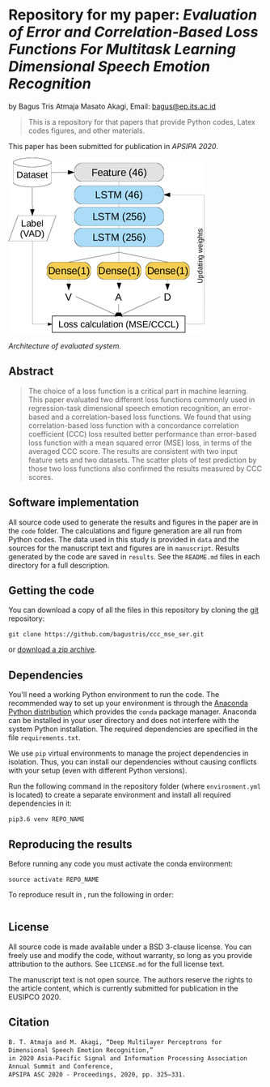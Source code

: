 # Repository for my paper: *Evaluation of Error and Correlation-Based Loss Functions For Multitask Learning Dimensional Speech Emotion Recognition*

by
Bagus Tris Atmaja
Masato Akagi,
Email: bagus@ep.its.ac.id

> This is a repository for that papers that provide Python codes, Latex codes 
> figures, and other materials.

This paper has been submitted for publication in *APSIPA 2020*.

![](fig/ccc_mse_system.png)

*Architecture of evaluated system.*


## Abstract

> The choice of a loss function is a critical part in machine learning. This 
paper evaluated two different loss functions commonly used in regression-task 
dimensional speech emotion recognition, an error-based and a correlation-based loss 
functions. We found that using correlation-based loss function with 
a concordance correlation coefficient (CCC) loss 
resulted better performance than error-based loss function with a mean squared error (MSE) loss, 
in terms of the averaged CCC score. The results are consistent with two input feature 
sets and two datasets. 
The scatter plots 
of test prediction by those two loss functions also confirmed the results 
measured by CCC scores.

## Software implementation

All source code used to generate the results and figures in the paper are in
the `code` folder.
The calculations and figure generation are all run from Python codes.
The data used in this study is provided in `data` and the sources for the
manuscript text and figures are in `manuscript`.
Results generated by the code are saved in `results`.
See the `README.md` files in each directory for a full description.


## Getting the code

You can download a copy of all the files in this repository by cloning the
[git](https://git-scm.com/) repository:

    git clone https://github.com/bagustris/ccc_mse_ser.git

or [download a zip archive](https://github.com/bagustris/ccc_mse_ser).



## Dependencies

You'll need a working Python environment to run the code.
The recommended way to set up your environment is through the
[Anaconda Python distribution](https://www.anaconda.com/download/) which
provides the `conda` package manager.
Anaconda can be installed in your user directory and does not interfere with
the system Python installation.
The required dependencies are specified in the file `requirements.txt`.

We use `pip` virtual environments to manage the project dependencies in
isolation.
Thus, you can install our dependencies without causing conflicts with your
setup (even with different Python versions).

Run the following command in the repository folder (where `environment.yml`
is located) to create a separate environment and install all required
dependencies in it:

    pip3.6 venv REPO_NAME


## Reproducing the results

Before running any code you must activate the conda environment:

    source activate REPO_NAME

To reproduce result in , run the following in order:  
```bash
```


## License

All source code is made available under a BSD 3-clause license. You can freely
use and modify the code, without warranty, so long as you provide attribution
to the authors. See `LICENSE.md` for the full license text.

The manuscript text is not open source. The authors reserve the rights to the
article content, which is currently submitted for publication in the
EUSIPCO 2020.


## Citation

``` 
B. T. Atmaja and M. Akagi, “Deep Multilayer Perceptrons for Dimensional Speech Emotion Recognition,” 
in 2020 Asia-Pacific Signal and Information Processing Association Annual Summit and Conference, 
APSIPA ASC 2020 - Proceedings, 2020, pp. 325–331.
```
